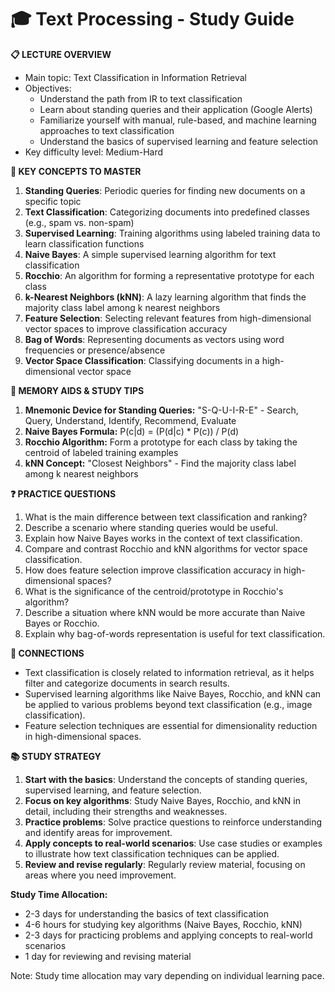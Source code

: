 # 🎓 Text Processing - Study Guide

**📋 LECTURE OVERVIEW**

* Main topic: Text Classification in Information Retrieval
* Objectives:
	+ Understand the path from IR to text classification
	+ Learn about standing queries and their application (Google Alerts)
	+ Familiarize yourself with manual, rule-based, and machine learning approaches to text classification
	+ Understand the basics of supervised learning and feature selection
* Key difficulty level: Medium-Hard

**🎯 KEY CONCEPTS TO MASTER**

1. **Standing Queries**: Periodic queries for finding new documents on a specific topic
2. **Text Classification**: Categorizing documents into predefined classes (e.g., spam vs. non-spam)
3. **Supervised Learning**: Training algorithms using labeled training data to learn classification functions
4. **Naive Bayes**: A simple supervised learning algorithm for text classification
5. **Rocchio**: An algorithm for forming a representative prototype for each class
6. **k-Nearest Neighbors (kNN)**: A lazy learning algorithm that finds the majority class label among k nearest neighbors
7. **Feature Selection**: Selecting relevant features from high-dimensional vector spaces to improve classification accuracy
8. **Bag of Words**: Representing documents as vectors using word frequencies or presence/absence
9. **Vector Space Classification**: Classifying documents in a high-dimensional vector space

**🧠 MEMORY AIDS & STUDY TIPS**

1. **Mnemonic Device for Standing Queries:** "S-Q-U-I-R-E" - Search, Query, Understand, Identify, Recommend, Evaluate
2. **Naive Bayes Formula:** P(c|d) = (P(d|c) \* P(c)) / P(d)
3. **Rocchio Algorithm:** Form a prototype for each class by taking the centroid of labeled training examples
4. **kNN Concept:** "Closest Neighbors" - Find the majority class label among k nearest neighbors

**❓ PRACTICE QUESTIONS**

1. What is the main difference between text classification and ranking?
2. Describe a scenario where standing queries would be useful.
3. Explain how Naive Bayes works in the context of text classification.
4. Compare and contrast Rocchio and kNN algorithms for vector space classification.
5. How does feature selection improve classification accuracy in high-dimensional spaces?
6. What is the significance of the centroid/prototype in Rocchio's algorithm?
7. Describe a situation where kNN would be more accurate than Naive Bayes or Rocchio.
8. Explain why bag-of-words representation is useful for text classification.

**🔗 CONNECTIONS**

* Text classification is closely related to information retrieval, as it helps filter and categorize documents in search results.
* Supervised learning algorithms like Naive Bayes, Rocchio, and kNN can be applied to various problems beyond text classification (e.g., image classification).
* Feature selection techniques are essential for dimensionality reduction in high-dimensional spaces.

**📚 STUDY STRATEGY**

1. **Start with the basics**: Understand the concepts of standing queries, supervised learning, and feature selection.
2. **Focus on key algorithms**: Study Naive Bayes, Rocchio, and kNN in detail, including their strengths and weaknesses.
3. **Practice problems**: Solve practice questions to reinforce understanding and identify areas for improvement.
4. **Apply concepts to real-world scenarios**: Use case studies or examples to illustrate how text classification techniques can be applied.
5. **Review and revise regularly**: Regularly review material, focusing on areas where you need improvement.

**Study Time Allocation:**

* 2-3 days for understanding the basics of text classification
* 4-6 hours for studying key algorithms (Naive Bayes, Rocchio, kNN)
* 2-3 days for practicing problems and applying concepts to real-world scenarios
* 1 day for reviewing and revising material

Note: Study time allocation may vary depending on individual learning pace.